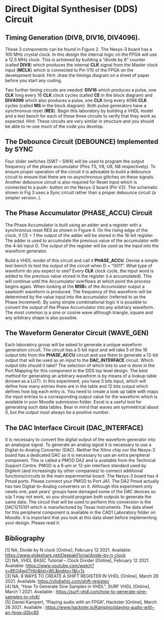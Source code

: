 # Direct Digital Synthesiser (DDS) Circuit

## Timing Generation (**DIV8**, **DIV16**, **DIV4096**).
These 3 components can be found in Figure 2. The Nexys-3 board has a 100 MHz crystal clock. In this design the internal logic on the FPGA will use a 12.5 MHz clock. This is achieved by building a “divide by 8” counter (called **DIV8**) which produces the internal **CLK** signal from the Master clock input (**MCLK**) which is connected to Pin V10 of the FPGA on the development board.
Hint: draw the timings diagram on a sheet of paper before you start any coding.

Two further timing circuits are needed: **DIV16** which produces a pulse, one **CLK** long every 16 **CLK** clock cycles (called **CE** in the block diagram) and **DIV4096** which also produces a pulse, one **CLK** long every 4096 **CLK** cycles (called **MS** in the block diagram). Both pulse generators have a synchronous reset (**RES**).
Begin this laboratory by building a VHDL model and a test bench for each of these three circuits to verify that they work as expected. Hint: These circuits are very similar in structure and you should be able to re-use much of the code you develop.

## The Debounce Circuit (DEBOUNCE) Implemented by SYNC

Four slider switches (SW7 – SW4) will be used to program the output frequency of the phase accumulator (Pins T5, V8, U8, N8 respectively). To ensure proper operation of the circuit it is advisable to build a debounce circuit to ensure that there are no asynchronous glitches on these signals. Another debounce circuit is also required for Reset input which is connected to a push- button on the Nexys-3 board (Pin V2). The schematic shown in Fig 3 uses a Sync circuit rather than a proper debounce circuit (a simpler version..).

## The Phase Accumulator (**PHASE_ACCU**) Circuit
The Phase Accumulator is built using an adder and a register with a synchronous reset RES as shown in Figure 4. On the rising edge of the clock, if CE = 1 the output of the adder will be stored in the 16-bit register. The adder is used to accumulate the previous value of the accumulator with the 4-bit input D. The output of the register will be used as the input into the waveform generator.

Build a VHDL model of this circuit and call it **PHASE_ACCU**. Devise a simple test-bench to test the output of the circuit when D = “0011”. What type of waveform do you expect to see?
Every **CLK** clock cycle, the input word is added to the previous value stored in the register (i.e accumulated). This will continue until the Accumulator overflows at which point the process begins again. When looking at the **MSB**s of the Accumulator output a sawtooth waveform is produced. The frequency of this waveform will be determined by the value input into the accumulator (referred to as the Phase Increment).
By using simple combinational logic it is possible to convert the output of the Phase Accumulator into any arbitrary waveform. The most common is a sine or cosine wave although triangle, square and any arbitrary shape is also possible.

## The Waveform Generator Circuit (WAVE_GEN)

Each laboratory group will be asked to generate a unique waveform generation circuit.
The circuit has a 5-bit input and will take 5 of the 16 output bits from the **PHASE_ACCU** circuit and use them to generate a 12-bit output that will be used as an input to the **DAC_INTERFACE** circuit. Which output bits should it take? The selection of which bits to use is done in the Port Mapping for this component in the DDS top level design.
The best method for generating an arbitrary waveform is by means of a lookup table (known as a LUT). In this experiment, you have 5 bits input, which will define how many entries there are in the table and 12 bits output which defines how big each entry is.
You need to create a look up table with maps the input entries to a corresponding output value for the waveform which is available in your Moodle submission folder.
Excel is a useful tool for generating such data tables. Bear in mind that waves are symmetrical about 0, but the output must always be a positive number.

## The DAC Interface Circuit (DAC_INTERFACE)

It is necessary to convert the digital output of the waveform generator into an analogue signal. To generate an analog signal it is necessary to use a Digital-to-Analog Converter (DAC). Neither the Xilinx chip nor the Nexys-3 board has a dedicated DAC so it is necessary to use an extra peripheral component. This is called a PMOD DA2 and is available from the Technical Support Centre. PMOD is a 6-pin or 12-pin interface standard used by Digilent (and increasingly by other companies) to connect additional functions/circuits to the main experimental board. The Nexys-3 board has 4 Pmod ports. Please connect your PMOD to Port JA1. The DA2 Pmod actually has two Digital-to-Analog converters on it. Although this experiment only needs one, past years’ groups have damaged some of the DAC devices so o/p 1 may not work, so you should program both outputs to generate the same data. The circuit that will be used to perform this conversion is the DAC121S101 which is manufactured by Texas Instruments. The data sheet for this peripheral component is available in the CAD1 Laboratory folder on Moodle. It is important that you look at this data sheet before implementing your design. Please read it.



## Bibliography
[1] NA, Divide by N clock [Online], February 12 2021. Available: <https://www.slideshare.net/DeepakFloria/divide-by-n-clock>  
[2] NA, VHDL BASIC Tutorial – Clock Divider [Online], February 12 2021. Available: <https://www.youtube.com/watch?v=8EO4gqlTHtc&list=WL&index=1&t=1s>  
[3] NA, 8 WAYS TO CREATE A SHIFT REGISTER IN VHDL [Online], March 28 2021. Available: <https://vhdlwhiz.com/shift-register/>  
[4] NA, “How To Generate Sine Samples in VHDL”, SURF VHDL [Online], March 1 2021. Available : <https://surf-vhdl.com/how-to-generate-sine-samples-in-vhdl/>  
[5] Daniel Kampert, “Playing audio with an FPGA“, Hackster [Online], March 26 2021. Available : <https://www.hackster.io/Kampino/playing-audio-with-an-fpga-d2bc85>  